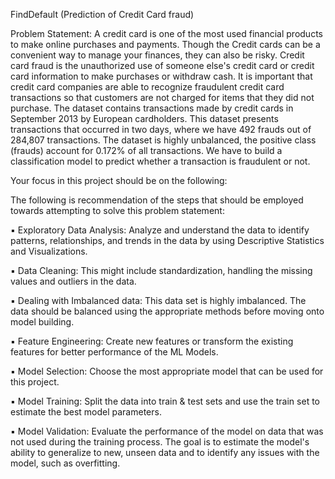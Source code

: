 FindDefault (Prediction of Credit Card fraud)

Problem Statement:
A credit card is one of the most used financial products to make online purchases and
payments. Though the Credit cards can be a convenient way to manage your finances, they can
also be risky. Credit card fraud is the unauthorized use of someone else's credit card or credit
card information to make purchases or withdraw cash.
It is important that credit card companies are able to recognize fraudulent credit card
transactions so that customers are not charged for items that they did not purchase.
The dataset contains transactions made by credit cards in September 2013 by European
cardholders. This dataset presents transactions that occurred in two days, where we have 492
frauds out of 284,807 transactions. The dataset is highly unbalanced, the positive class (frauds)
account for 0.172% of all transactions.
We have to build a classification model to predict whether a transaction is fraudulent or not.

Your focus in this project should be on the following:

The following is recommendation of the steps that should be employed towards attempting to
solve this problem statement:

▪ Exploratory Data Analysis: Analyze and understand the data to identify patterns,
relationships, and trends in the data by using Descriptive Statistics and Visualizations.

▪ Data Cleaning: This might include standardization, handling the missing values and
outliers in the data.

▪ Dealing with Imbalanced data: This data set is highly imbalanced. The data should be
balanced using the appropriate methods before moving onto model building.

▪ Feature Engineering: Create new features or transform the existing features for better
performance of the ML Models.

▪ Model Selection: Choose the most appropriate model that can be used for this project.

▪ Model Training: Split the data into train & test sets and use the train set to estimate the
best model parameters.

▪ Model Validation: Evaluate the performance of the model on data that was not used
during the training process. The goal is to estimate the model's ability to generalize to
new, unseen data and to identify any issues with the model, such as overfitting.
